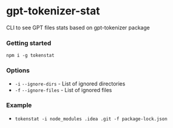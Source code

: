 # gpt-tokenizer-stat

CLI to see GPT files stats based on gpt-tokenizer package

### Getting started
`npm i -g tokenstat`

### Options

- `-i` `--ignore-dirs` - List of ignored directories
- `-f` `--ignore-files` - List of ignored files

### Example
- `tokenstat -i node_modules .idea .git -f package-lock.json`
